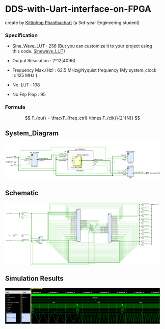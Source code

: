 # DDS-with-Uart-interface-on-FPGA
create by [Kittiphop Phanthachart](https://bento.me/mac-kittiphop) (a 3rd-year Engineering student)
### Specification 
- Sine_Wave_LUT      : 256  (But you can customize it to your project using this code. [Sinewave_LUT](https://github.com/XACKIES/DDS-with-Uart-interface/blob/main/Sinewave_LUT.py))

- Output Resolution  : 2^12(4096)

- Frequency Max.(Hz)    : 62.5 MHz@Nyquist frequency  (My system_clock is 125 MHz )

- No. LUT : 108

- No.Filp Flop : 95


### Formula
$$
F_{out} = \frac{F_{freq_ctrl} \times F_{clk}}{2^{N}}
$$


## System_Diagram
![System_Diagram](https://github.com/XACKIES/DDS-with-Uart-interface/blob/main/Doc/System_Diagram.png)

## Schematic
![Schematic](https://github.com/XACKIES/DDS-with-Uart-interface/blob/main/Doc/Schematic%20.png)

## Simulation Results
![Simulation Results](https://github.com/XACKIES/DDS-with-Uart-interface/blob/main/Doc/Simmulation_Result.png)
